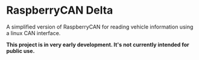 # RaspberryCAN Delta
A simplified version of RaspberryCAN for reading vehicle information using a linux CAN interface.

**This project is in very early development. It's not currently intended for public use.**